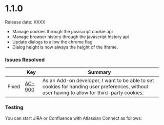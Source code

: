 # 1.1.0

Release date: XXXX

* Manage cookies through the javascript cookie api
* Manage browser history through the javascript history api
* Update dialogs to allow the chrome flag
* Dialog height is now always the height of the iframe.


### Issues Resolved


<table class="aui issue-table">
    <thead>
        <tr>
            <th></th>
            <th class='key'>Key</th>
            <th>Summary</th>
        </tr>
    </thead>
    <tbody>
        <tr>
            <td><span class="aui-icon aui-icon-small aui-icon-success">Fixed</span></td>
            <td><a href="https://ecosystem.atlassian.net/browse/AC-900">AC-900</a></td>
            <td>As an Add-on developer, I want to be able to set cookies for handing user preferences, without user having to allow for third-party cookies.</td>
        </tr>
    </tbody>
</table>

### Testing

You can start JIRA or Confluence with Atlassian Connect as follows:

